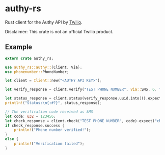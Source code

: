# authy-rs

Rust client for the Authy API by [Twilio](https://www.twilio.com). 

Disclaimer: This crate is not an official Twilio product.

## Example

```rust
extern crate authy_rs;

use authy_rs::authy::{Client, Via};
use phonenumber::PhoneNumber;

let client = Client::new("<AUTHY API KEY>");

let verify_response = client.verify("TEST PHONE NUMBER", Via::SMS, 6, "en").expect("verify failed");

let status_response = client.status(verify_response.uuid.into()).expect("status failed");
println!("Status:\n{:#?}", status_response);

// The verification code received as SMS
let code: u32 = 123456;
let check_response = client.check("TEST PHONE NUMBER", code).expect("check failed");
if check_response.success {
	println!("Phone number verified!");
}
else {
	println!("Verification failed");
}
```
